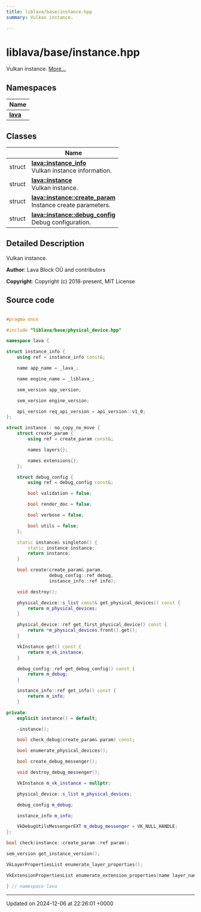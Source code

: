 ```yaml
---
title: liblava/base/instance.hpp
summary: Vulkan instance. 

---
```


# liblava/base/instance.hpp

Vulkan instance.  [More...](#detailed-description)

## Namespaces

| Name           |
| -------------- |
| **[lava](/_doxybook/Namespaces/namespacelava.md)**  |

## Classes

|                | Name           |
| -------------- | -------------- |
| struct | **[lava::instance_info](/_doxybook/Classes/structlava_1_1instance__info.md)** <br>Vulkan instance information.  |
| struct | **[lava::instance](/_doxybook/Classes/structlava_1_1instance.md)** <br>Vulkan instance.  |
| struct | **[lava::instance::create_param](/_doxybook/Classes/structlava_1_1instance_1_1create__param.md)** <br>Instance create parameters.  |
| struct | **[lava::instance::debug_config](/_doxybook/Classes/structlava_1_1instance_1_1debug__config.md)** <br>Debug configuration.  |

## Detailed Description

Vulkan instance. 

**Author**: Lava Block OÜ and contributors 

**Copyright**: Copyright (c) 2018-present, MIT License 



## Source code

```cpp

#pragma once

#include "liblava/base/physical_device.hpp"

namespace lava {

struct instance_info {
    using ref = instance_info const&;

    name app_name = _lava_;

    name engine_name = _liblava_;

    sem_version app_version;

    sem_version engine_version;

    api_version req_api_version = api_version::v1_0;
};

struct instance : no_copy_no_move {
    struct create_param {
        using ref = create_param const&;

        names layers{};

        names extensions{};
    };

    struct debug_config {
        using ref = debug_config const&;

        bool validation = false;

        bool render_doc = false;

        bool verbose = false;

        bool utils = false;
    };

    static instance& singleton() {
        static instance instance;
        return instance;
    }

    bool create(create_param& param,
                debug_config::ref debug,
                instance_info::ref info);

    void destroy();

    physical_device::s_list const& get_physical_devices() const {
        return m_physical_devices;
    }

    physical_device::ref get_first_physical_device() const {
        return *m_physical_devices.front().get();
    }

    VkInstance get() const {
        return m_vk_instance;
    }

    debug_config::ref get_debug_config() const {
        return m_debug;
    }

    instance_info::ref get_info() const {
        return m_info;
    }

private:
    explicit instance() = default;

    ~instance();

    bool check_debug(create_param& param) const;

    bool enumerate_physical_devices();

    bool create_debug_messenger();

    void destroy_debug_messenger();

    VkInstance m_vk_instance = nullptr;

    physical_device::s_list m_physical_devices;

    debug_config m_debug;

    instance_info m_info;

    VkDebugUtilsMessengerEXT m_debug_messenger = VK_NULL_HANDLE;
};

bool check(instance::create_param::ref param);

sem_version get_instance_version();

VkLayerPropertiesList enumerate_layer_properties();

VkExtensionPropertiesList enumerate_extension_properties(name layer_name = nullptr);

} // namespace lava
```


-------------------------------

Updated on 2024-12-06 at 22:26:01 +0000
